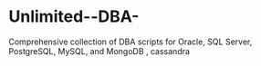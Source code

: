 # Unlimited--DBA-
Comprehensive collection of DBA scripts for Oracle, SQL Server, PostgreSQL, MySQL, and MongoDB , cassandra
